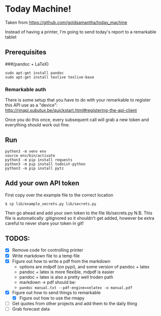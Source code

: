 # Today Machine!

Taken from https://github.com/goldsamantha/today_machine

Instead of having a printer, I'm going to send today's report to a remarkable tablet

## Prerequisites 

###(pandoc + LaTeX)

```
sudo apt-get install pandoc
sudo apt-get install texlive texlive-base
```

### Remarkable auth

There is some setup that you have to do with your remarkable to register this API use as a "device": 
http://rmapi.subutux.be/quickstart.html#registering-the-api-client

Once you do this once, every subsequent call will grab a new token and everything should work out fine.

## Run

```
python3 -m venv env
source env/bin/activate
python3 -m pip install requests
python3 -m pip install todoist-python 
python3 -m pip install pytz
```

## Add your own API token
First copy over the example file to the correct location
```
$ cp lib/example_secrets.py lib/secrets.py
```
Then go ahead and add your own token to the file lib/secrets.py
N.B. This file is automatically .gitignored so it shouldn't get added,
however be extra careful to never share your token in git!

## TODOS:

- [x] Remove code for controlling printer
- [x] Write markdown file to a temp file
- [x] Figure out how to write a pdf from the markdown
  - options are mdpdf (on pypi), and some version of pandoc + latex
  - pandoc + latex is more flexible, mdpdf is easier
  - pandoc + latex is also a pretty well troden path
  - markdown -> pdf should be:
  - `pandoc manual.txt --pdf-engine=xelatex -o manual.pdf`
- [x] Figure out how to send things to remarkable
  - [x] Figure out how to use the rmapy
- [ ] Get quotes from other projects and add them to the daily thing
- [ ] Grab forecast data
